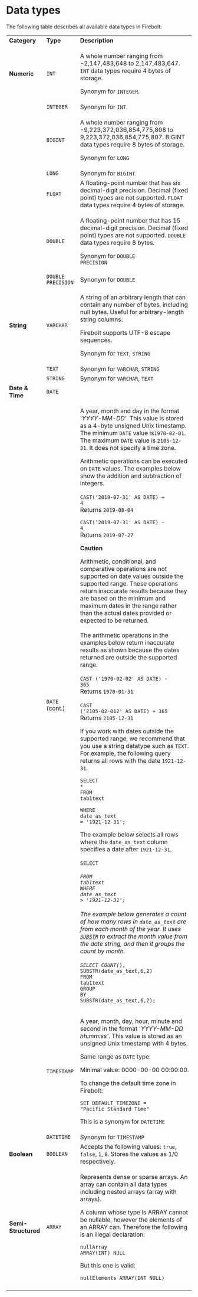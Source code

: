# Data types

The following table describes all available data types in Firebolt:

|                     |                    |                                                                                                                                                                                                                                                                                                                                                                                                                                                                                                                                                                                                                                                                                                                                                                                                                                                                                                                                                                                                                                                                                                                                                                                                                                                                                                                                                                                                                                                                                                                                                                                                                                                                                                                                                                                                                                                                                                                                                                                                                                                                                                                                                                                                                                                                                                                                                                                                                                                                                                                                                                 |
| ------------------- | ------------------ | --------------------------------------------------------------------------------------------------------------------------------------------------------------------------------------------------------------------------------------------------------------------------------------------------------------------------------------------------------------------------------------------------------------------------------------------------------------------------------------------------------------------------------------------------------------------------------------------------------------------------------------------------------------------------------------------------------------------------------------------------------------------------------------------------------------------------------------------------------------------------------------------------------------------------------------------------------------------------------------------------------------------------------------------------------------------------------------------------------------------------------------------------------------------------------------------------------------------------------------------------------------------------------------------------------------------------------------------------------------------------------------------------------------------------------------------------------------------------------------------------------------------------------------------------------------------------------------------------------------------------------------------------------------------------------------------------------------------------------------------------------------------------------------------------------------------------------------------------------------------------------------------------------------------------------------------------------------------------------------------------------------------------------------------------------------------------------------------------------------------------------------------------------------------------------------------------------------------------------------------------------------------------------------------------------------------------------------------------------------------------------------------------------------------------------------------------------------------------------------------------------------------------------------------------------------- |
| **Category**        | **Type**           | **Description**                                                                                                                                                                                                                                                                                                                                                                                                                                                                                                                                                                                                                                                                                                                                                                                                                                                                                                                                                                                                                                                                                                                                                                                                                                                                                                                                                                                                                                                                                                                                                                                                                                                                                                                                                                                                                                                                                                                                                                                                                                                                                                                                                                                                                                                                                                                                                                                                                                                                                                                                                 |
| **Numeric**         | `INT`              | <p>A whole number ranging from -2,147,483,648 to 2,147,483,647. <code>INT</code> data types require 4 bytes of storage.</p><p>Synonym for <code>INTEGER</code>.</p>                                                                                                                                                                                                                                                                                                                                                                                                                                                                                                                                                                                                                                                                                                                                                                                                                                                                                                                                                                                                                                                                                                                                                                                                                                                                                                                                                                                                                                                                                                                                                                                                                                                                                                                                                                                                                                                                                                                                                                                                                                                                                                                                                                                                                                                                                                                                                                                             |
|                     | `INTEGER`          | Synonym for `INT`.                                                                                                                                                                                                                                                                                                                                                                                                                                                                                                                                                                                                                                                                                                                                                                                                                                                                                                                                                                                                                                                                                                                                                                                                                                                                                                                                                                                                                                                                                                                                                                                                                                                                                                                                                                                                                                                                                                                                                                                                                                                                                                                                                                                                                                                                                                                                                                                                                                                                                                                                              |
|                     | `BIGINT`           | <p>A whole number ranging from -9,223,372,036,854,775,808 to 9,223,372,036,854,775,807. BIGINT data types require 8 bytes of storage.</p><p>Synonym for <code>LONG</code></p>                                                                                                                                                                                                                                                                                                                                                                                                                                                                                                                                                                                                                                                                                                                                                                                                                                                                                                                                                                                                                                                                                                                                                                                                                                                                                                                                                                                                                                                                                                                                                                                                                                                                                                                                                                                                                                                                                                                                                                                                                                                                                                                                                                                                                                                                                                                                                                                   |
|                     | `LONG`             | Synonym for `BIGINT`.                                                                                                                                                                                                                                                                                                                                                                                                                                                                                                                                                                                                                                                                                                                                                                                                                                                                                                                                                                                                                                                                                                                                                                                                                                                                                                                                                                                                                                                                                                                                                                                                                                                                                                                                                                                                                                                                                                                                                                                                                                                                                                                                                                                                                                                                                                                                                                                                                                                                                                                                           |
|                     | `FLOAT`            | A floating-point number that has six decimal-digit precision. Decimal (fixed point) types are not supported. `FLOAT` data types require 4 bytes of storage.                                                                                                                                                                                                                                                                                                                                                                                                                                                                                                                                                                                                                                                                                                                                                                                                                                                                                                                                                                                                                                                                                                                                                                                                                                                                                                                                                                                                                                                                                                                                                                                                                                                                                                                                                                                                                                                                                                                                                                                                                                                                                                                                                                                                                                                                                                                                                                                                     |
|                     | `DOUBLE`           | <p>A floating-point number that has 15 decimal-digit precision. Decimal (fixed point) types are not supported. <code>DOUBLE</code> data types require 8 bytes.</p><p>Synonym for <code>DOUBLE PRECISION</code></p>                                                                                                                                                                                                                                                                                                                                                                                                                                                                                                                                                                                                                                                                                                                                                                                                                                                                                                                                                                                                                                                                                                                                                                                                                                                                                                                                                                                                                                                                                                                                                                                                                                                                                                                                                                                                                                                                                                                                                                                                                                                                                                                                                                                                                                                                                                                                              |
|                     | `DOUBLE PRECISION` | Synonym for `DOUBLE`                                                                                                                                                                                                                                                                                                                                                                                                                                                                                                                                                                                                                                                                                                                                                                                                                                                                                                                                                                                                                                                                                                                                                                                                                                                                                                                                                                                                                                                                                                                                                                                                                                                                                                                                                                                                                                                                                                                                                                                                                                                                                                                                                                                                                                                                                                                                                                                                                                                                                                                                            |
| **String**          | `VARCHAR`          | <p>A string of an arbitrary length that can contain any number of bytes, including null bytes. Useful for arbitrary-length string columns.</p><p>Firebolt supports UTF-8 escape sequences.</p><p>Synonym for <code>TEXT</code>, <code>STRING</code></p>                                                                                                                                                                                                                                                                                                                                                                                                                                                                                                                                                                                                                                                                                                                                                                                                                                                                                                                                                                                                                                                                                                                                                                                                                                                                                                                                                                                                                                                                                                                                                                                                                                                                                                                                                                                                                                                                                                                                                                                                                                                                                                                                                                                                                                                                                                         |
|                     | `TEXT`             | Synonym for `VARCHAR`, `STRING`                                                                                                                                                                                                                                                                                                                                                                                                                                                                                                                                                                                                                                                                                                                                                                                                                                                                                                                                                                                                                                                                                                                                                                                                                                                                                                                                                                                                                                                                                                                                                                                                                                                                                                                                                                                                                                                                                                                                                                                                                                                                                                                                                                                                                                                                                                                                                                                                                                                                                                                                 |
|                     | `STRING`           | Synonym for `VARCHAR`, `TEXT`                                                                                                                                                                                                                                                                                                                                                                                                                                                                                                                                                                                                                                                                                                                                                                                                                                                                                                                                                                                                                                                                                                                                                                                                                                                                                                                                                                                                                                                                                                                                                                                                                                                                                                                                                                                                                                                                                                                                                                                                                                                                                                                                                                                                                                                                                                                                                                                                                                                                                                                                   |
| **Date & Time**     | `DATE`             |                                                                                                                                                                                                                                                                                                                                                                                                                                                                                                                                                                                                                                                                                                                                                                                                                                                                                                                                                                                                                                                                                                                                                                                                                                                                                                                                                                                                                                                                                                                                                                                                                                                                                                                                                                                                                                                                                                                                                                                                                                                                                                                                                                                                                                                                                                                                                                                                                                                                                                                                                                 |
|                     | `DATE` (cont.)     | <p>A year, month and day in the  format '<em>YYYY</em>-<em>MM</em>-<em>DD'.</em> This value is stored as a 4-byte unsigned Unix timestamp. The minimum <code>DATE</code> value is<code>1970-02-01</code>. The maximum <code>DATE</code> value is <code>2105-12-31</code>. It does not specify a time zone.</p><p></p><p>Arithmetic operations can be executed on <code>DATE</code> values. The examples below show the addition and subtraction of integers.<br><br><code>CAST(‘2019-07-31' AS DATE) + 4</code><br>Returns <code>2019-08-04</code><br></p><p><code>CAST(‘2019-07-31' AS DATE) - 4</code><br>Returns <code>2019-07-27</code></p><p><strong></strong></p><p><strong>Caution</strong></p><p>Arithmetic, conditional, and comparative operations are not supported on date values outside the supported range. These operations return inaccurate results because they are based on the minimum and maximum dates in the range rather than the actual dates provided or expected to be returned.<br><br>The arithmetic operations in the examples below return inaccurate results as shown because the dates returned are outside the supported range.<br><br><code>CAST ('1970-02-02' AS DATE) - 365</code><br>Returns <code>1970-01-31</code><br><br><code>CAST ('2105-02-012' AS DATE) + 365</code><br>Returns <code>2105-12-31</code><br></p><p>If you work with dates outside the supported range, we recommend that you use a string datatype such as <code>TEXT</code>. For example, the following query returns all rows with the date <code>1921-12-31</code>.</p><p></p><p><code>SELECT *</code><br><code>FROM</code><br><code>tab1text</code></p><p><code>WHERE</code><br><code>date_as_text = '1921-12-31';</code></p><p><code></code></p><p>The example below selects all rows where the <code>date_as_text</code> column specifies a date after <code>1921-12-31</code>.<br><br><code>SELECT *</code><br><code>FROM</code><br><code>tab1text</code><br><code>WHERE</code><br><code>date_as_text > '1921-12-31';</code><br><br>The example below generates a count of how many rows in <code>date_as_text</code> are from each month of the year. It uses <a href="../sql-reference/functions-reference/string-functions.md#substr"><code>SUBSTR</code></a> to extract the month value from the date string, and then it groups the count by month.<br><br><code>SELECT COUNT(*), SUBSTR(date_as_text,6,2)</code><br><code>FROM</code><br><code>tab1text</code><br><code>GROUP BY</code><br><code>SUBSTR(date_as_text,6,2);</code></p> |
|                     | `TIMESTAMP`        | <p>A year, month, day, hour, minute and second in the format '<em>YYYY-MM-DD hh:mm:ss'</em>. This value is stored as an unsigned Unix timestamp with 4 bytes. </p><p></p><p>Same range as <code>DATE</code> type.</p><p>Minimal value: 0000-00-00 00:00:00.</p><p></p><p>To change the default time zone in Firebolt:</p><p><code>SET DEFAULT_TIMEZONE = "Pacific Standard Time"</code></p><p></p><p>This is a synonym for <code>DATETIME</code></p>                                                                                                                                                                                                                                                                                                                                                                                                                                                                                                                                                                                                                                                                                                                                                                                                                                                                                                                                                                                                                                                                                                                                                                                                                                                                                                                                                                                                                                                                                                                                                                                                                                                                                                                                                                                                                                                                                                                                                                                                                                                                                                            |
|                     | `DATETIME`         | Synonym for `TIMESTAMP`                                                                                                                                                                                                                                                                                                                                                                                                                                                                                                                                                                                                                                                                                                                                                                                                                                                                                                                                                                                                                                                                                                                                                                                                                                                                                                                                                                                                                                                                                                                                                                                                                                                                                                                                                                                                                                                                                                                                                                                                                                                                                                                                                                                                                                                                                                                                                                                                                                                                                                                                         |
| **Boolean**         | `BOOLEAN`          | Accepts the following values: `true`, `false`, `1`, `0`. Stores the values as 1/0 respectively.                                                                                                                                                                                                                                                                                                                                                                                                                                                                                                                                                                                                                                                                                                                                                                                                                                                                                                                                                                                                                                                                                                                                                                                                                                                                                                                                                                                                                                                                                                                                                                                                                                                                                                                                                                                                                                                                                                                                                                                                                                                                                                                                                                                                                                                                                                                                                                                                                                                                 |
| **Semi-Structured** | `ARRAY`            | <p>Represents dense or sparse arrays. An array can contain all data types including nested arrays (array with arrays).</p><p>A column whose type is ARRAY cannot be nullable, however the elements of an ARRAY can. Therefore the following is an illegal declaration:</p><p><code>nullArray ARRAY(INT) NULL</code></p><p>But this one is valid:</p><p><code>nullElements ARRAY(INT NULL)</code></p>                                                                                                                                                                                                                                                                                                                                                                                                                                                                                                                                                                                                                                                                                                                                                                                                                                                                                                                                                                                                                                                                                                                                                                                                                                                                                                                                                                                                                                                                                                                                                                                                                                                                                                                                                                                                                                                                                                                                                                                                                                                                                                                                                            |
|                     |                    |                                                                                                                                                                                                                                                                                                                                                                                                                                                                                                                                                                                                                                                                                                                                                                                                                                                                                                                                                                                                                                                                                                                                                                                                                                                                                                                                                                                                                                                                                                                                                                                                                                                                                                                                                                                                                                                                                                                                                                                                                                                                                                                                                                                                                                                                                                                                                                                                                                                                                                                                                                 |
